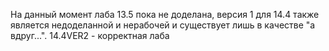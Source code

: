 На данный момент лаба 13.5 пока не доделана, версия 1 для 14.4 также является недоделанной и нерабочей и существует лишь в качестве "а вдруг...". 14.4VER2 - корректная лаба
